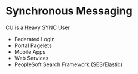<!SLIDE>
# Synchronous Messaging
CU is a Heavy SYNC User

* Federated Login
* Portal Pagelets
* Mobile Apps
* Web Services
* PeopleSoft Search Framework (SES/Elastic)
